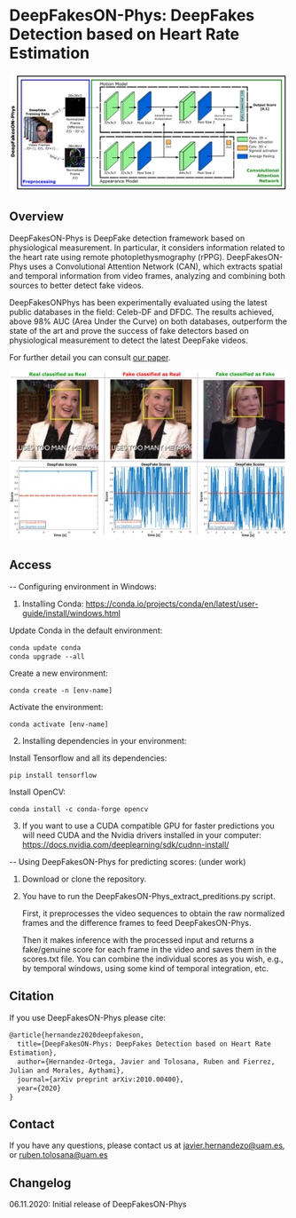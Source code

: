 # DeepFakesON-Phys: DeepFakes Detection based on Heart Rate Estimation

![Header](./images/dibujo.png)

## Overview
DeepFakesON-Phys is DeepFake detection framework based on physiological measurement. In particular, it considers
information related to the heart rate using remote photoplethysmography (rPPG). 
DeepFakesON-Phys uses a Convolutional Attention Network (CAN), which extracts spatial and temporal information from video frames, analyzing and combining both sources to better detect fake videos. 

DeepFakesONPhys has been experimentally evaluated using the latest public databases in the field: Celeb-DF and DFDC. The results
achieved, above 98% AUC (Area Under the Curve) on both databases, outperform the state of the art and prove the success of fake detectors based on physiological measurement to detect the latest DeepFake videos.

For further detail you can consult [our paper](https://arxiv.org/pdf/2010.00400.pdf).

![Example](images/cases_scores.png)

## Access

-- Configuring environment in Windows:

1) Installing Conda: https://conda.io/projects/conda/en/latest/user-guide/install/windows.html

  Update Conda in the default environment:

    conda update conda
    conda upgrade --all

  Create a new environment:

    conda create -n [env-name]

  Activate the environment:

    conda activate [env-name]

2) Installing dependencies in your environment:

  Install Tensorflow and all its dependencies: 
    
    pip install tensorflow
    
  Install OpenCV:

    conda install -c conda-forge opencv
  
3) If you want to use a CUDA compatible GPU for faster predictions you will need CUDA and the Nvidia drivers installed in your computer: https://docs.nvidia.com/deeplearning/sdk/cudnn-install/
 
   
-- Using DeepFakesON-Phys for predicting scores: (under work)

  1) Download or clone the repository. 
  
  2) You have to run the DeepFakesON-Phys_extract_preditions.py script. 
        
        First, it preprocesses the video sequences to obtain the raw normalized frames and the difference frames to feed DeepFakesON-Phys. 
        
        Then it makes inference with the processed input and returns a fake/genuine score for each frame in the video and saves them in the scores.txt file. You can combine the individual scores as you wish, e.g., by temporal windows, using some kind of temporal integration, etc.
  


## Citation
If you use DeepFakesON-Phys please cite:

```
@article{hernandez2020deepfakeson,
  title={DeepFakesON-Phys: DeepFakes Detection based on Heart Rate Estimation},
  author={Hernandez-Ortega, Javier and Tolosana, Ruben and Fierrez, Julian and Morales, Aythami},
  journal={arXiv preprint arXiv:2010.00400},
  year={2020}
}

```
## Contact
If you have any questions, please contact us at [javier.hernandezo@uam.es](javier.hernandezo@uam.es), or [ruben.tolosana@uam.es](ruben.tolosana@uam.es)

## Changelog
06.11.2020: Initial release of DeepFakesON-Phys

